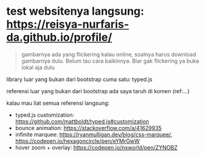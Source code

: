 # test websitenya langsung: https://reisya-nurfaris-da.github.io/profile/
> gambarnya ada yang flickering kalau online, soalnya harus download gambarnya dulu. Belum tau cara baikinnya. Biar gak flickering ya buka lokal aja dulu

library luar yang bukan dari bootstrap cuma satu: typed.js

referensi luar yang bukan dari bootstrap ada saya taruh di komen (ref:...)

kalau mau liat semua referensi langsung:
- typed.js customization: https://github.com/mattboldt/typed.js#customization
- bounce animation: https://stackoverflow.com/a/41629935
- infinite marquee: https://ryanmulligan.dev/blog/css-marquee/, https://codepen.io/hexagoncircle/pen/eYMrGwW
- hover zoom + overlay: https://codepen.io/nxworld/pen/ZYNOBZ
